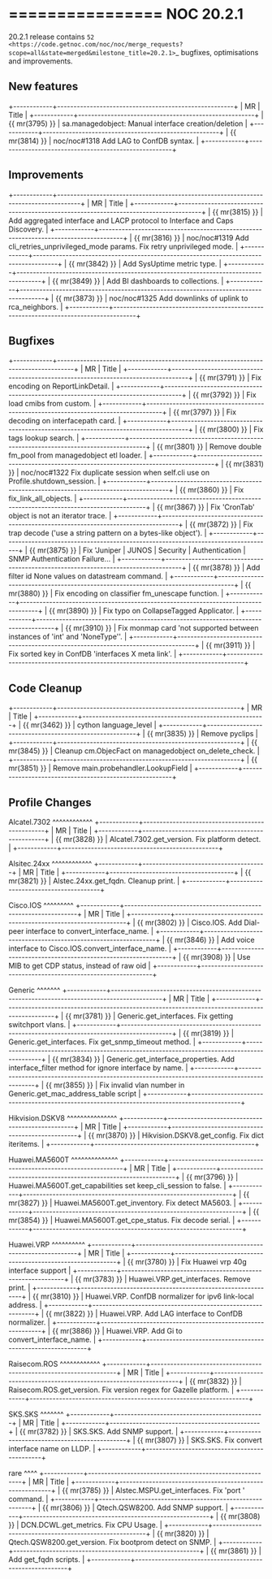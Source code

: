 

================
NOC 20.2.1
================

20.2.1 release contains `52 <https://code.getnoc.com/noc/noc/merge_requests?scope=all&state=merged&milestone_title=20.2.1>`_
bugfixes, optimisations and improvements.


New features
------------
+------------+------------------------------------------------------+
| MR         | Title                                                |
+------------+------------------------------------------------------+
| {{ mr(3795) }} | sa.managedobject: Manual interface creation/deletion |
+------------+------------------------------------------------------+
| {{ mr(3814) }} | noc/noc#1318 Add LAG to ConfDB syntax.               |
+------------+------------------------------------------------------+



Improvements
------------
+------------+-------------------------------------------------------------------------------------+
| MR         | Title                                                                               |
+------------+-------------------------------------------------------------------------------------+
| {{ mr(3815) }} | Add aggregated interface and LACP protocol to Interface and Caps Discovery.         |
+------------+-------------------------------------------------------------------------------------+
| {{ mr(3816) }} | noc/noc#1319 Add cli_retries_unprivileged_mode params. Fix retry unprivileged mode. |
+------------+-------------------------------------------------------------------------------------+
| {{ mr(3842) }} | Add SysUptime metric type.                                                          |
+------------+-------------------------------------------------------------------------------------+
| {{ mr(3849) }} | Add BI dashboards to collections.                                                   |
+------------+-------------------------------------------------------------------------------------+
| {{ mr(3873) }} | noc/noc#1325 Add downlinks of uplink to rca_neighbors.                              |
+------------+-------------------------------------------------------------------------------------+



Bugfixes
--------
+------------+-----------------------------------------------------------------------------------+
| MR         | Title                                                                             |
+------------+-----------------------------------------------------------------------------------+
| {{ mr(3791) }} | Fix encoding on ReportLinkDetail.                                                 |
+------------+-----------------------------------------------------------------------------------+
| {{ mr(3792) }} | Fix load cmibs from custom.                                                       |
+------------+-----------------------------------------------------------------------------------+
| {{ mr(3797) }} | Fix decoding on interfacepath card.                                               |
+------------+-----------------------------------------------------------------------------------+
| {{ mr(3800) }} | Fix tags lookup search.                                                           |
+------------+-----------------------------------------------------------------------------------+
| {{ mr(3801) }} | Remove double fm_pool from managedobject etl loader.                              |
+------------+-----------------------------------------------------------------------------------+
| {{ mr(3831) }} | noc/noc#1322 Fix duplicate session when self.cli use on Profile.shutdown_session. |
+------------+-----------------------------------------------------------------------------------+
| {{ mr(3860) }} | Fix fix_link_all_objects.                                                         |
+------------+-----------------------------------------------------------------------------------+
| {{ mr(3867) }} | Fix 'CronTab' object is not an iterator trace.                                    |
+------------+-----------------------------------------------------------------------------------+
| {{ mr(3872) }} | Fix trap decode ('use a string pattern on a bytes-like object').                  |
+------------+-----------------------------------------------------------------------------------+
| {{ mr(3875) }} | Fix 'Juniper | JUNOS | Security | Authentication | SNMP Authentication Failure... |
+------------+-----------------------------------------------------------------------------------+
| {{ mr(3878) }} | Add filter id None values on datastream command.                                  |
+------------+-----------------------------------------------------------------------------------+
| {{ mr(3880) }} | Fix encoding on classifier fm_unescape function.                                  |
+------------+-----------------------------------------------------------------------------------+
| {{ mr(3890) }} | Fix typo on CollapseTagged Applicator.                                            |
+------------+-----------------------------------------------------------------------------------+
| {{ mr(3910) }} | Fix monmap card 'not supported between instances of 'int' and 'NoneType''.        |
+------------+-----------------------------------------------------------------------------------+
| {{ mr(3911) }} | Fix sorted key in ConfDB 'interfaces X meta link'.                                |
+------------+-----------------------------------------------------------------------------------+



Code Cleanup
------------
+------------+--------------------------------------------------------+
| MR         | Title                                                  |
+------------+--------------------------------------------------------+
| {{ mr(3462) }} | cython language_level                                  |
+------------+--------------------------------------------------------+
| {{ mr(3835) }} | Remove pyclips                                         |
+------------+--------------------------------------------------------+
| {{ mr(3845) }} | Cleanup cm.ObjecFact on managedobject on_delete_check. |
+------------+--------------------------------------------------------+
| {{ mr(3851) }} | Remove main.probehandler.LookupField                   |
+------------+--------------------------------------------------------+



Profile Changes
---------------


Alcatel.7302
^^^^^^^^^^^^
+------------+------------------------------------------------+
| MR         | Title                                          |
+------------+------------------------------------------------+
| {{ mr(3828) }} | Alcatel.7302.get_version. Fix platform detect. |
+------------+------------------------------------------------+



Alsitec.24xx
^^^^^^^^^^^^
+------------+--------------------------------------+
| MR         | Title                                |
+------------+--------------------------------------+
| {{ mr(3821) }} | Alstec.24xx.get_fqdn. Cleanup print. |
+------------+--------------------------------------+



Cisco.IOS
^^^^^^^^^
+------------+---------------------------------------------------------------+
| MR         | Title                                                         |
+------------+---------------------------------------------------------------+
| {{ mr(3802) }} | Cisco.IOS. Add Dial-peer interface to convert_interface_name. |
+------------+---------------------------------------------------------------+
| {{ mr(3846) }} | Add voice interface to Cisco.IOS.convert_interface_name.      |
+------------+---------------------------------------------------------------+
| {{ mr(3908) }} | Use MIB to get CDP status, instead of raw oid                 |
+------------+---------------------------------------------------------------+



Generic
^^^^^^^
+------------+---------------------------------------------------------------------------------------------+
| MR         | Title                                                                                       |
+------------+---------------------------------------------------------------------------------------------+
| {{ mr(3781) }} | Generic.get_interfaces. Fix getting switchport vlans.                                       |
+------------+---------------------------------------------------------------------------------------------+
| {{ mr(3819) }} | Generic.get_interfaces. Fix get_snmp_timeout method.                                        |
+------------+---------------------------------------------------------------------------------------------+
| {{ mr(3834) }} | Generic.get_interface_properties. Add interface_filter method for ignore interface by name. |
+------------+---------------------------------------------------------------------------------------------+
| {{ mr(3855) }} | Fix invalid vlan number in Generic.get_mac_address_table script                             |
+------------+---------------------------------------------------------------------------------------------+



Hikvision.DSKV8
^^^^^^^^^^^^^^^
+------------+-------------------------------------------------+
| MR         | Title                                           |
+------------+-------------------------------------------------+
| {{ mr(3870) }} | Hikvision.DSKV8.get_config. Fix dict iteritems. |
+------------+-------------------------------------------------+



Huawei.MA5600T
^^^^^^^^^^^^^^
+------------+----------------------------------------------------------------+
| MR         | Title                                                          |
+------------+----------------------------------------------------------------+
| {{ mr(3796) }} | Huawei.MA5600T.get_capabilities set keep_cli_session to false. |
+------------+----------------------------------------------------------------+
| {{ mr(3827) }} | Huawei.MA5600T.get_inventory. Fix detect MA5603.               |
+------------+----------------------------------------------------------------+
| {{ mr(3854) }} | Huawei.MA5600T.get_cpe_status. Fix decode serial.              |
+------------+----------------------------------------------------------------+



Huawei.VRP
^^^^^^^^^^
+------------+------------------------------------------------------------+
| MR         | Title                                                      |
+------------+------------------------------------------------------------+
| {{ mr(3780) }} | Fix Huawei vrp 40g interface support                       |
+------------+------------------------------------------------------------+
| {{ mr(3783) }} | Huawei.VRP.get_interfaces. Remove print.                   |
+------------+------------------------------------------------------------+
| {{ mr(3810) }} | Huawei.VRP. ConfDB normalizer for ipv6 link-local address. |
+------------+------------------------------------------------------------+
| {{ mr(3822) }} | Huawei.VRP. Add LAG interface to ConfDB normalizer.        |
+------------+------------------------------------------------------------+
| {{ mr(3886) }} | Huawei.VRP. Add Gi to convert_interface_name.              |
+------------+------------------------------------------------------------+



Raisecom.ROS
^^^^^^^^^^^^
+------------+-------------------------------------------------------------------+
| MR         | Title                                                             |
+------------+-------------------------------------------------------------------+
| {{ mr(3832) }} | Raisecom.ROS.get_version. Fix version regex for Gazelle platform. |
+------------+-------------------------------------------------------------------+



SKS.SKS
^^^^^^^
+------------+----------------------------------------------+
| MR         | Title                                        |
+------------+----------------------------------------------+
| {{ mr(3782) }} | SKS.SKS. Add SNMP support.                   |
+------------+----------------------------------------------+
| {{ mr(3807) }} | SKS.SKS. Fix convert interface name on LLDP. |
+------------+----------------------------------------------+



rare
^^^^
+------------+---------------------------------------------------------+
| MR         | Title                                                   |
+------------+---------------------------------------------------------+
| {{ mr(3785) }} | Alstec.MSPU.get_interfaces. Fix 'port ' command.        |
+------------+---------------------------------------------------------+
| {{ mr(3806) }} | Qtech.QSW8200. Add SNMP support.                        |
+------------+---------------------------------------------------------+
| {{ mr(3808) }} | DCN.DCWL.get_metrics. Fix CPU Usage.                    |
+------------+---------------------------------------------------------+
| {{ mr(3820) }} | Qtech.QSW8200.get_version. Fix bootprom detect on SNMP. |
+------------+---------------------------------------------------------+
| {{ mr(3861) }} | Add get_fqdn scripts.                                   |
+------------+---------------------------------------------------------+